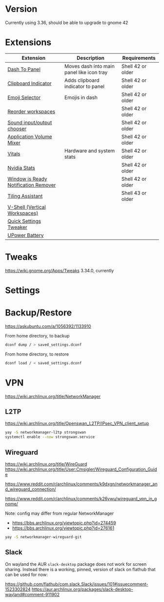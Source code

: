 # Version

Currently using 3.36, should be able to upgrade to gnome 42

# Extensions

| Extension                                                                                                                 | Description                               | Requirements      |
|---------------------------------------------------------------------------------------------------------------------------|-------------------------------------------|-------------------|
| [Dash To Panel](https://extensions.gnome.org/extension/1160/dash-to-panel/)                                               | Moves dash into main panel like icon tray | Shell 42 or older |
| [Clipboard Indicator](https://extensions.gnome.org/extension/779/clipboard-indicator/)                                    | Adds clipboard indicator to panel         | Shell 42 or older |
| [Emoji Selector](https://extensions.gnome.org/extension/1162/emoji-selector/)                                             | Emojis in dash                            | Shell 42 or older |
| [Reorder workspaces](https://extensions.gnome.org/extension/3685/reorder-workspaces/)                                     |                                           | Shell 42 or older |
| [Sound input/output chooser](https://extensions.gnome.org/extension/906/sound-output-device-chooser/)                     |                                           | Shell 42 or older |
| [Application Volume Mixer](https://extensions.gnome.org/extension/3499/application-volume-mixer/)                         |                                           | Shell 42 or older |
| [Vitals](https://extensions.gnome.org/extension/1460/vitals/)                                                             | Hardware and system stats                 | Shell 42 or older |
| [Nvidia Stats](https://extensions.gnome.org/extension/1320/nvidia-gpu-stats-tool/)                                        |                                           | Shell 42 or older |
| [Window is Ready Notification Remover](https://extensions.gnome.org/extension/1007/window-is-ready-notification-remover/) |                                           | Shell 42 or older |
| [Tiling Assistant](https://extensions.gnome.org/extension/3733/tiling-assistant/)                                         |                                           | Shell 43 or older |
| [V-Shell (Vertical Workspaces)](https://github.com/G-dH/vertical-workspaces)                                              |                                           |                   |
| [Quick Settings Tweaker](https://github.com/qwreey75/quick-settings-tweaks)                                               |                                           |                   |
| [UPower Battery](https://github.com/codilia/upower-battery)                                                               |                                           |                   |


# Tweaks

https://wiki.gnome.org/Apps/Tweaks 3.34.0, currently

# Settings

# Backup/Restore

https://askubuntu.com/a/1056392/1133910

From home directory, to backup

```bash
dconf dump / > saved_settings.dconf
```

From home directory, to restore

```bash
dconf load / < saved_settings.dconf
```

# VPN

https://wiki.archlinux.org/title/NetworkManager

## L2TP

https://wiki.archlinux.org/title/Openswan_L2TP/IPsec_VPN_client_setup

```bash
yay -S networkmanager-l2tp strongswan
systemctl enable --now strongswan.service
```

## Wireguard

https://wiki.archlinux.org/title/WireGuard
https://wiki.archlinux.org/title/User:Cmsigler/Wireguard_Configuration_Guide

https://www.reddit.com/r/archlinux/comments/k9dxgn/networkmanager_and_wireguard_connection/


https://www.reddit.com/r/archlinux/comments/k26vwu/wireguard_vpn_in_gnome/

Note: config may differ from regular NetworkManager 
* https://bbs.archlinux.org/viewtopic.php?id=274459
* https://bbs.archlinux.org/viewtopic.php?id=276161
```bash
yay -S networkmanager-wireguard-git
```

## Slack

On wayland the AUR `slack-desktop` package does not work for screen sharing. Instead there is a working, pinned, version of slack on flathub that can be used for now:

https://github.com/flathub/com.slack.Slack/issues/101#issuecomment-1523302824
https://aur.archlinux.org/packages/slack-desktop-wayland#comment-911902